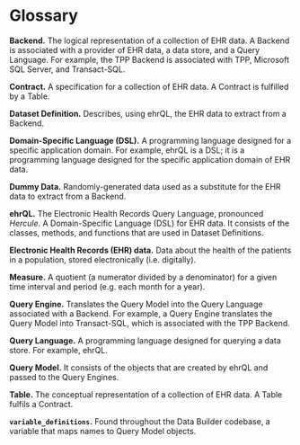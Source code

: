 # Glossary

**Backend.**
The logical representation of a collection of EHR data.
A Backend is associated with a provider of EHR data, a data store, and a Query Language.
For example, the TPP Backend is associated with TPP, Microsoft SQL Server, and Transact-SQL.

**Contract.**
A specification for a collection of EHR data.
A Contract is fulfilled by a Table.

**Dataset Definition.**
Describes, using ehrQL, the EHR data to extract from a Backend.

**Domain-Specific Language (DSL).**
A programming language designed for a specific application domain.
For example, ehrQL is a DSL;
it is a programming language designed for the specific application domain of EHR data.

**Dummy Data.**
Randomly-generated data used as a substitute for the EHR data to extract from a Backend.

**ehrQL.**
The Electronic Health Records Query Language, pronounced *Hercule*.
A Domain-Specific Language (DSL) for EHR data.
It consists of the classes, methods, and functions that are used in Dataset Definitions.

**Electronic Health Records (EHR) data.**
Data about the health of the patients in a population, stored electronically (i.e. digitally).

**Measure.**
A quotient (a numerator divided by a denominator) for a given time interval and period (e.g. each month for a year).

**Query Engine.**
Translates the Query Model into the Query Language associated with a Backend.
For example, a Query Engine translates the Query Model into Transact-SQL, which is associated with the TPP Backend.

**Query Language.**
A programming language designed for querying a data store.
For example, ehrQL.

**Query Model.**
It consists of the objects that are created by ehrQL and passed to the Query Engines.

**Table.**
The conceptual representation of a collection of EHR data.
A Table fulfils a Contract.

**`variable_definitions`.**
Found throughout the Data Builder codebase, a variable that maps names to Query Model objects.
